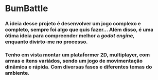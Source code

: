 # BumBattle


### A ideia desse projeto é desenvolver um jogo complexo e completo, sempre foi algo que quis fazer... Além disso, é uma ótima ideia para compreender melhor a _godot engine_, enquanto divirto-me no processo.


### Tenho em vista montar um plataformer 2D, multiplayer, com armas e itens variádos, sendo um jogo de movimentação dinâmica e rápida. Com diversas fases e diferentes temas do ambiente.
